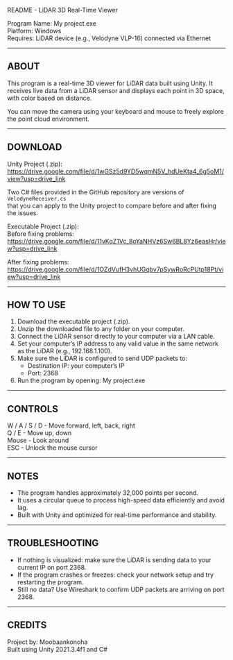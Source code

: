 README - LiDAR 3D Real-Time Viewer

Program Name: My project.exe  
Platform: Windows  
Requires: LiDAR device (e.g., Velodyne VLP-16) connected via Ethernet

------------------------------------------------------------
ABOUT
------------------------------------------------------------
This program is a real-time 3D viewer for LiDAR data built using Unity.
It receives live data from a LiDAR sensor and displays each point
in 3D space, with color based on distance.

You can move the camera using your keyboard and mouse 
to freely explore the point cloud environment.

------------------------------------------------------------
DOWNLOAD
------------------------------------------------------------
Unity Project (.zip):  
https://drive.google.com/file/d/1wGSz5d9YD5wqmN5V_hdUeKta4_6g5oM1/view?usp=drive_link

Two C# files provided in the GitHub repository are versions of `VelodyneReceiver.cs`  
that you can apply to the Unity project to compare before and after fixing the issues.

Executable Project (.zip):  
Before fixing problems:  
https://drive.google.com/file/d/11vKqZ1Vc_8oYaNHVz6Sw6BL8Yz6easHr/view?usp=drive_link

After fixing problems:  
https://drive.google.com/file/d/1OZdVufH3vhUGqbv7pSywRoRcPUtp18Pt/view?usp=drive_link

------------------------------------------------------------
HOW TO USE
------------------------------------------------------------
1. Download the executable project (.zip).
2. Unzip the downloaded file to any folder on your computer.
3. Connect the LiDAR sensor directly to your computer via a LAN cable.
4. Set your computer’s IP address to any valid value in the same network
   as the LiDAR (e.g., 192.168.1.100).
5. Make sure the LiDAR is configured to send UDP packets to:
   - Destination IP: your computer’s IP
   - Port: 2368
6. Run the program by opening:
   My project.exe


------------------------------------------------------------
CONTROLS
------------------------------------------------------------
W / A / S / D   - Move forward, left, back, right  
Q / E           - Move up, down  
Mouse           - Look around  
ESC             - Unlock the mouse cursor

------------------------------------------------------------
NOTES
------------------------------------------------------------
- The program handles approximately 32,000 points per second.
- It uses a circular queue to process high-speed data efficiently and avoid lag.
- Built with Unity and optimized for real-time performance and stability.

------------------------------------------------------------
TROUBLESHOOTING
------------------------------------------------------------
- If nothing is visualized: make sure the LiDAR is sending data to your current IP on port 2368.
- If the program crashes or freezes: check your network setup and try restarting the program.
- Still no data? Use Wireshark to confirm UDP packets are arriving on port 2368.

------------------------------------------------------------
CREDITS
------------------------------------------------------------
Project by: Moobaankonoha  
Built using Unity 2021.3.4f1 and C#
